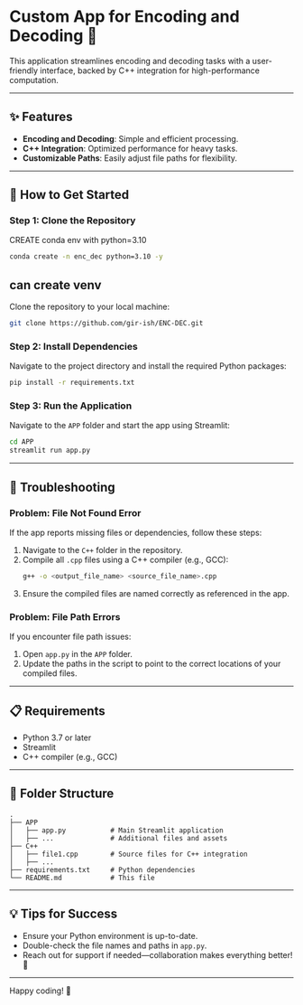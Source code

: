 # **Custom App for Encoding and Decoding** 🚀

This application streamlines encoding and decoding tasks with a user-friendly interface, backed by C++ integration for high-performance computation.

---

## **✨ Features**
- **Encoding and Decoding**: Simple and efficient processing.
- **C++ Integration**: Optimized performance for heavy tasks.
- **Customizable Paths**: Easily adjust file paths for flexibility.

---

## **🚀 How to Get Started**

### **Step 1: Clone the Repository**

CREATE conda env with python=3.10
```bash
conda create -n enc_dec python=3.10 -y
```
can create venv
---

Clone the repository to your local machine:
```bash
git clone https://github.com/gir-ish/ENC-DEC.git
```

### **Step 2: Install Dependencies**
Navigate to the project directory and install the required Python packages:
```bash
pip install -r requirements.txt
```

### **Step 3: Run the Application**
Navigate to the `APP` folder and start the app using Streamlit:
```bash
cd APP
streamlit run app.py
```

---

## **🔧 Troubleshooting**

### **Problem: File Not Found Error**
If the app reports missing files or dependencies, follow these steps:

1. Navigate to the `C++` folder in the repository.
2. Compile all `.cpp` files using a C++ compiler (e.g., GCC):
   ```bash
   g++ -o <output_file_name> <source_file_name>.cpp
   ```
3. Ensure the compiled files are named correctly as referenced in the app.

### **Problem: File Path Errors**
If you encounter file path issues:
1. Open `app.py` in the `APP` folder.
2. Update the paths in the script to point to the correct locations of your compiled files.

---

## **📋 Requirements**
- Python 3.7 or later
- Streamlit
- C++ compiler (e.g., GCC)

---

## **📂 Folder Structure**
```
.
├── APP
│   ├── app.py           # Main Streamlit application
│   ├── ...              # Additional files and assets
├── C++
│   ├── file1.cpp        # Source files for C++ integration
│   ├── ...
├── requirements.txt     # Python dependencies
└── README.md            # This file
```

---

## **💡 Tips for Success**
- Ensure your Python environment is up-to-date.
- Double-check the file names and paths in `app.py`.
- Reach out for support if needed—collaboration makes everything better! 🙌  

---

Happy coding! 🎉
